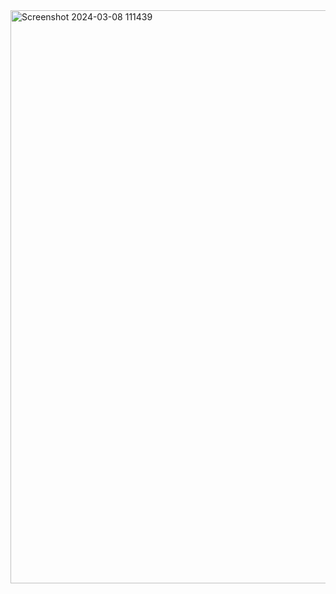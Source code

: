 <img width="917" alt="Screenshot 2024-03-08 111439" src="https://github.com/tanishashah-0607/-OCTANET_MARCH/assets/123662398/1cd59106-3941-42a5-9d86-0cb75b069a77">

